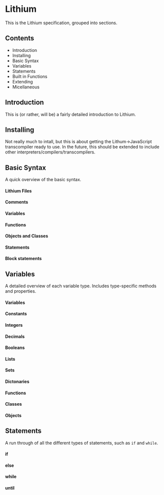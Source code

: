 Lithium
=======

This is the Lithium specification, grouped into sections.

Contents
--------

*   Introduction
*   Installing
*   Basic Syntax
*   Variables
*   Statements
*   Built in Functions
*   Extending
*   Micellaneous

Introduction
------------

This is (or rather, will be) a fairly detailed introduction to Lithium.

Installing
----------

Not really much to intall, but this is about getting the Lithum->JavaScript transcompiler ready to use. In the future, this should be extended to include other interpreters/compilers/transcompilers.

Basic Syntax
------------

A quick overview of the basic syntax.

#### Lithium Files

#### Comments

#### Variables

#### Functions

#### Objects and Classes

#### Statements

#### Block statements

Variables
---------

A detailed overview of each variable type. Includes type-specific methods and properties.

#### Variables

#### Constants

#### Integers

#### Decimals

#### Booleans

#### Lists

#### Sets

#### Dictonaries

#### Functions

#### Classes

#### Objects

Statements
----------

A run through of all the different types of statements, such as `if` and `while`.

#### if

#### else

#### while

#### until

#### 
